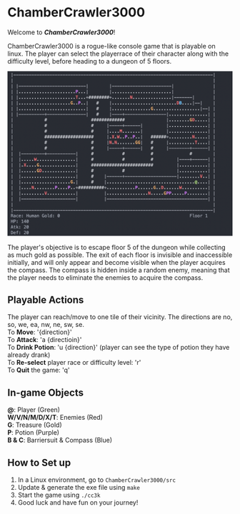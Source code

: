 # ChamberCrawler3000

Welcome to **_ChamberCrawler3000_**!

ChamberCrawler3000 is a rogue-like console game that is playable on linux. The player can select the playerrace of their character along with the difficulty level, before heading to a dungeon of 5 floors. 

<img src="https://github.com/abc1203/ChamberCrawler3000/blob/main/img/cc3k_demo.png">

The player's objective is to escape floor 5 of the dungeon while collecting as much gold as possible. The exit of each floor is invisible and inaccessible initially, and will only appear and become visible when the player acquires the compass. The compass is hidden inside a random enemy, meaning that the player needs to eliminate the enemies to acquire the compass.

## Playable Actions
The player can reach/move to one tile of their vicinity. The directions are no, so, we, ea, nw, ne, sw, se.  
To **Move**:           '{direction}'  
To **Attack**:         'a {directioin}'  
To **Drink Potion**:   'u {direction}' (player can see the type of potion they have already drank)  
To **Re-select** player race or difficulty level: 'r'  
To **Quit** the game:  'q'  

## In-game Objects
**@**: Player (Green)  
**W/V/N/M/D/X/T**: Enemies (Red)  
**G**: Treasure (Gold)  
**P**: Potion (Purple)  
**B & C**: Barriersuit & Compass (Blue)  

## How to Set up
1. In a Linux environment, go to ```ChamberCrawler3000/src```
2. Update & generate the exe file using ```make```
3. Start the game using ```./cc3k```
4. Good luck and have fun on your journey!
